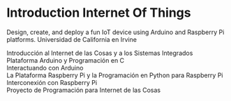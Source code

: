 # Introduction Internet Of Things
  
Design, create, and deploy a fun IoT device using Arduino and Raspberry Pi platforms. Universidad de California en Irvine  
  
  Introducción al Internet de las Cosas y a los Sistemas Integrados   
  Plataforma Arduino y Programación en C  
  Interactuando con Arduino  
  La Plataforma Raspberry Pi y la Programación en Python para Raspberry Pi  
  Interconexión con Raspberry Pi  
  Proyecto de Programación para Internet de las Cosas 
